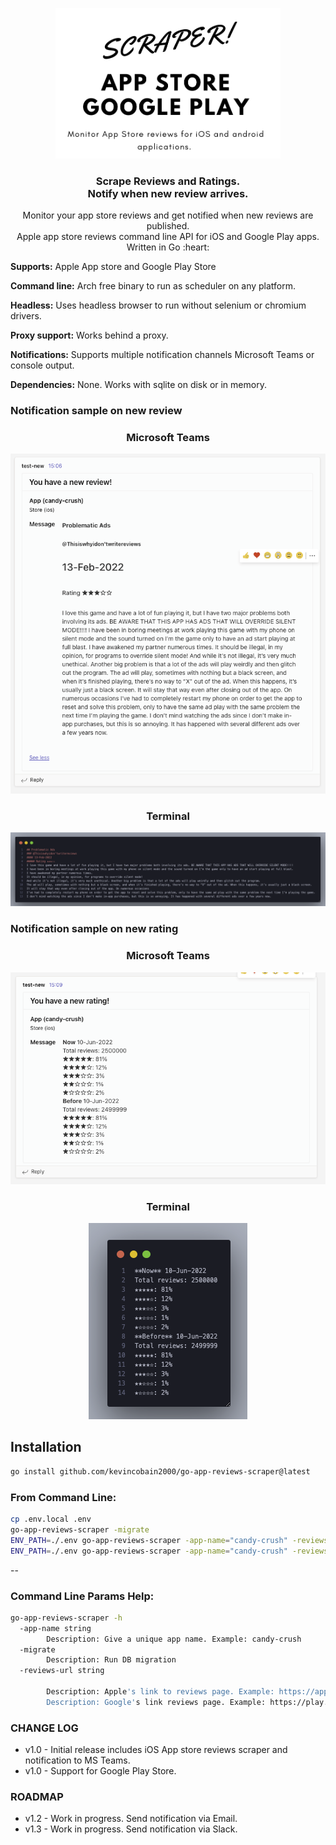 <p align="center">
  <a href="https://github.com/kevincobain2000/go-app-reviews-scraper">
    <img alt="go-app-reviews-scraper" src="logo.png" width="360">
  </a>
</p>

<h3 align="center">Scrape Reviews and Ratings.<br>Notify when new review arrives.</h3>

<p align="center">
  Monitor your app store reviews and get notified when new reviews are published.
  <br>
  Apple app store reviews command line API for iOS and Google Play apps.
  <br>
  Written in Go :heart:
</p>

**Supports:** Apple App store and Google Play Store

**Command line:** Arch free binary to run as scheduler on any platform.

**Headless:** Uses headless browser to run without selenium or chromium drivers.

**Proxy support:** Works behind a proxy.

**Notifications:** Supports multiple notification channels Microsoft Teams or console output.

**Dependencies:** None. Works with sqlite on disk or in memory.

### Notification sample on new review


<h3 align="center">
    Microsoft Teams
</h3>

<p align="center">
  <img src="screenshot1.png" alt="teams">
</p>

<h3 align="center">
   Terminal
</h3>

<p align="center">
  <img src="screenshot2.png" alt="teams">
</p>

### Notification sample on new rating

<h3 align="center">
    Microsoft Teams
</h3>

<p align="center">
  <img src="screenshot3.png" alt="teams">
</p>

<h3 align="center">
   Terminal
</h3>

<p align="center">
  <img src="screenshot4.png" alt="teams">
</p>



## Installation

```sh
go install github.com/kevincobain2000/go-app-reviews-scraper@latest
```

### From Command Line:

```sh
cp .env.local .env
go-app-reviews-scraper -migrate
ENV_PATH=./.env go-app-reviews-scraper -app-name="candy-crush" -reviews-url="https://apps.apple.com/us/app/candy-crush-saga/id553834731?see-all=reviews"
ENV_PATH=./.env go-app-reviews-scraper -app-name="candy-crush" -reviews-url="https://play.google.com/store/apps/details?id=com.king.candycrushsaga&hl=en&gl=US"
```

--

### Command Line Params Help:

```sh
go-app-reviews-scraper -h
  -app-name string
    	Description: Give a unique app name. Example: candy-crush
  -migrate
    	Description: Run DB migration
  -reviews-url string

    	Description: Apple's link to reviews page. Example: https://apps.apple.com/us/app/candy-crush-saga/id553834731?see-all=reviews
    	Description: Google's link reviews page. Example: https://play.google.com/store/apps/details?id=com.king.candycrushsaga&hl=en&gl=US
```

### CHANGE LOG

- v1.0 - Initial release includes iOS App store reviews scraper and notification to MS Teams.
- v1.0 - Support for Google Play Store.

### ROADMAP

- v1.2 - Work in progress. Send notification via Email.
- v1.3 - Work in progress. Send notification via Slack.
